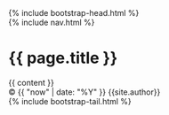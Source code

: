 <!doctype html>
<html lang="en">
  <head>
    <meta charset="utf-8">
    {% include bootstrap-head.html %}
    <title>{{ page.title }}</title>
    
  </head>
  <body class="bg-dark">
    <div class="container site-header bg-dark">
      {% include nav.html %}
    </div>
    <div class="container page-header bg-dark">
      <h1>{{ page.title }}</h1>
    </div>
    <div class="container page-content bg-dark">
      {{ content }}
    </div>
    <div class="container page-footer bg-dark">
    <div class="my-auto bg-dark">
        <footer>
          &copy; {{ "now" | date: "%Y" }} {{site.author}}
        </footer>
      </div>
    </div>
    {% include bootstrap-tail.html %}
  </body>
</html>